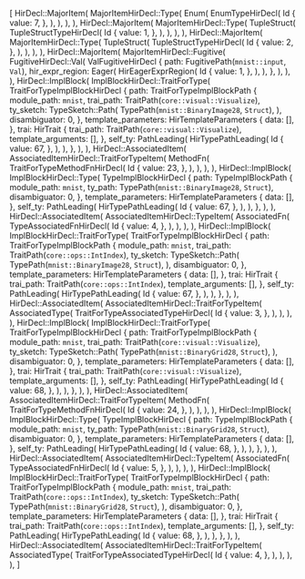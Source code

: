 [
    HirDecl::MajorItem(
        MajorItemHirDecl::Type(
            Enum(
                EnumTypeHirDecl(
                    Id {
                        value: 7,
                    },
                ),
            ),
        ),
    ),
    HirDecl::MajorItem(
        MajorItemHirDecl::Type(
            TupleStruct(
                TupleStructTypeHirDecl(
                    Id {
                        value: 1,
                    },
                ),
            ),
        ),
    ),
    HirDecl::MajorItem(
        MajorItemHirDecl::Type(
            TupleStruct(
                TupleStructTypeHirDecl(
                    Id {
                        value: 2,
                    },
                ),
            ),
        ),
    ),
    HirDecl::MajorItem(
        MajorItemHirDecl::Fugitive(
            FugitiveHirDecl::Val(
                ValFugitiveHirDecl {
                    path: FugitivePath(`mnist::input`, `Val`),
                    hir_expr_region: Eager(
                        HirEagerExprRegion(
                            Id {
                                value: 1,
                            },
                        ),
                    ),
                },
            ),
        ),
    ),
    HirDecl::ImplBlock(
        ImplBlockHirDecl::TraitForType(
            TraitForTypeImplBlockHirDecl {
                path: TraitForTypeImplBlockPath {
                    module_path: `mnist`,
                    trai_path: TraitPath(`core::visual::Visualize`),
                    ty_sketch: TypeSketch::Path(
                        TypePath(`mnist::BinaryImage28`, `Struct`),
                    ),
                    disambiguator: 0,
                },
                template_parameters: HirTemplateParameters {
                    data: [],
                },
                trai: HirTrait {
                    trai_path: TraitPath(`core::visual::Visualize`),
                    template_arguments: [],
                },
                self_ty: PathLeading(
                    HirTypePathLeading(
                        Id {
                            value: 67,
                        },
                    ),
                ),
            },
        ),
    ),
    HirDecl::AssociatedItem(
        AssociatedItemHirDecl::TraitForTypeItem(
            MethodFn(
                TraitForTypeMethodFnHirDecl(
                    Id {
                        value: 23,
                    },
                ),
            ),
        ),
    ),
    HirDecl::ImplBlock(
        ImplBlockHirDecl::Type(
            TypeImplBlockHirDecl {
                path: TypeImplBlockPath {
                    module_path: `mnist`,
                    ty_path: TypePath(`mnist::BinaryImage28`, `Struct`),
                    disambiguator: 0,
                },
                template_parameters: HirTemplateParameters {
                    data: [],
                },
                self_ty: PathLeading(
                    HirTypePathLeading(
                        Id {
                            value: 67,
                        },
                    ),
                ),
            },
        ),
    ),
    HirDecl::AssociatedItem(
        AssociatedItemHirDecl::TypeItem(
            AssociatedFn(
                TypeAssociatedFnHirDecl(
                    Id {
                        value: 4,
                    },
                ),
            ),
        ),
    ),
    HirDecl::ImplBlock(
        ImplBlockHirDecl::TraitForType(
            TraitForTypeImplBlockHirDecl {
                path: TraitForTypeImplBlockPath {
                    module_path: `mnist`,
                    trai_path: TraitPath(`core::ops::IntIndex`),
                    ty_sketch: TypeSketch::Path(
                        TypePath(`mnist::BinaryImage28`, `Struct`),
                    ),
                    disambiguator: 0,
                },
                template_parameters: HirTemplateParameters {
                    data: [],
                },
                trai: HirTrait {
                    trai_path: TraitPath(`core::ops::IntIndex`),
                    template_arguments: [],
                },
                self_ty: PathLeading(
                    HirTypePathLeading(
                        Id {
                            value: 67,
                        },
                    ),
                ),
            },
        ),
    ),
    HirDecl::AssociatedItem(
        AssociatedItemHirDecl::TraitForTypeItem(
            AssociatedType(
                TraitForTypeAssociatedTypeHirDecl(
                    Id {
                        value: 3,
                    },
                ),
            ),
        ),
    ),
    HirDecl::ImplBlock(
        ImplBlockHirDecl::TraitForType(
            TraitForTypeImplBlockHirDecl {
                path: TraitForTypeImplBlockPath {
                    module_path: `mnist`,
                    trai_path: TraitPath(`core::visual::Visualize`),
                    ty_sketch: TypeSketch::Path(
                        TypePath(`mnist::BinaryGrid28`, `Struct`),
                    ),
                    disambiguator: 0,
                },
                template_parameters: HirTemplateParameters {
                    data: [],
                },
                trai: HirTrait {
                    trai_path: TraitPath(`core::visual::Visualize`),
                    template_arguments: [],
                },
                self_ty: PathLeading(
                    HirTypePathLeading(
                        Id {
                            value: 68,
                        },
                    ),
                ),
            },
        ),
    ),
    HirDecl::AssociatedItem(
        AssociatedItemHirDecl::TraitForTypeItem(
            MethodFn(
                TraitForTypeMethodFnHirDecl(
                    Id {
                        value: 24,
                    },
                ),
            ),
        ),
    ),
    HirDecl::ImplBlock(
        ImplBlockHirDecl::Type(
            TypeImplBlockHirDecl {
                path: TypeImplBlockPath {
                    module_path: `mnist`,
                    ty_path: TypePath(`mnist::BinaryGrid28`, `Struct`),
                    disambiguator: 0,
                },
                template_parameters: HirTemplateParameters {
                    data: [],
                },
                self_ty: PathLeading(
                    HirTypePathLeading(
                        Id {
                            value: 68,
                        },
                    ),
                ),
            },
        ),
    ),
    HirDecl::AssociatedItem(
        AssociatedItemHirDecl::TypeItem(
            AssociatedFn(
                TypeAssociatedFnHirDecl(
                    Id {
                        value: 5,
                    },
                ),
            ),
        ),
    ),
    HirDecl::ImplBlock(
        ImplBlockHirDecl::TraitForType(
            TraitForTypeImplBlockHirDecl {
                path: TraitForTypeImplBlockPath {
                    module_path: `mnist`,
                    trai_path: TraitPath(`core::ops::IntIndex`),
                    ty_sketch: TypeSketch::Path(
                        TypePath(`mnist::BinaryGrid28`, `Struct`),
                    ),
                    disambiguator: 0,
                },
                template_parameters: HirTemplateParameters {
                    data: [],
                },
                trai: HirTrait {
                    trai_path: TraitPath(`core::ops::IntIndex`),
                    template_arguments: [],
                },
                self_ty: PathLeading(
                    HirTypePathLeading(
                        Id {
                            value: 68,
                        },
                    ),
                ),
            },
        ),
    ),
    HirDecl::AssociatedItem(
        AssociatedItemHirDecl::TraitForTypeItem(
            AssociatedType(
                TraitForTypeAssociatedTypeHirDecl(
                    Id {
                        value: 4,
                    },
                ),
            ),
        ),
    ),
]